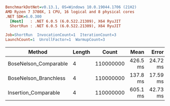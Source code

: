 ``` ini

BenchmarkDotNet=v0.13.1, OS=Windows 10.0.19044.1706 (21H2)
AMD Ryzen 7 3700X, 1 CPU, 16 logical and 8 physical cores
.NET SDK=6.0.300
  [Host]   : .NET 6.0.5 (6.0.522.21309), X64 RyuJIT
  ShortRun : .NET 6.0.5 (6.0.522.21309), X64 RyuJIT

Job=ShortRun  InvocationCount=1  IterationCount=3  
LaunchCount=1  UnrollFactor=1  WarmupCount=3  

```
|                Method | Length |     Count |     Mean |    Error |  StdDev |
|---------------------- |------- |---------- |---------:|---------:|--------:|
| BoseNelson_Comparable |      4 | 110000000 | 426.5 ms | 24.72 ms | 1.36 ms |
| BoseNelson_Branchless |      4 | 110000000 | 137.8 ms | 17.59 ms | 0.96 ms |
|  Insertion_Comparable |      4 | 110000000 | 605.1 ms | 42.73 ms | 2.34 ms |

